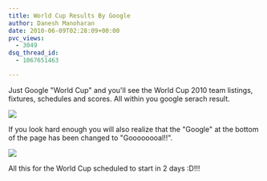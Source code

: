 ```yaml
---
title: World Cup Results By Google
author: Danesh Manoharan
date: 2010-06-09T02:28:09+00:00
pvc_views:
  - 3049
dsq_thread_id:
  - 1067651463

---
```

Just Google "World Cup" and you'll see the World Cup 2010 team listings, fixtures, schedules and scores. All within you google serach result.

![](/wp-content/uploads/2010/06/wordcup-google-1-450x182.png)

If you look hard enough you will also realize that the "Google" at the bottom of the page has been changed to "Goooooooal!!".

![](/wp-content/uploads/2010/06/wordcup-google-2.png)

All this for the World Cup scheduled to start in 2 days :D!!!